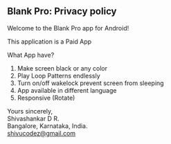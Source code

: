 ## Blank Pro: Privacy policy

Welcome to the Blank Pro app for Android!

This application is a Paid App

What App have?

1. Make screen black or any color 
2. Play Loop Patterns endlessly
3. Turn on/off wakelock prevent screen from sleeping
4. App available in different language 
5. Responsive (Rotate)

Yours sincerely,  
Shivashankar D R.  
Bangalore, Karnataka, India.  
shivucodez@gmail.com